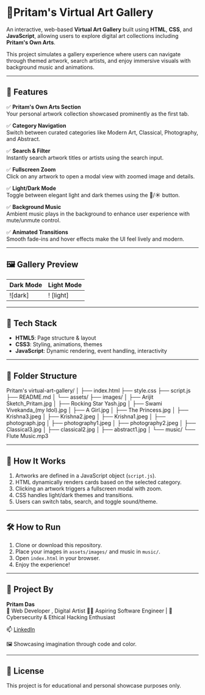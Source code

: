 # 🎨Pritam's Virtual Art Gallery

An interactive, web-based **Virtual Art Gallery** built using **HTML**, **CSS**, and **JavaScript**, allowing users to explore digital art collections including **Pritam's Own Arts**.

This project simulates a gallery experience where users can navigate through themed artwork, search artists, and enjoy immersive visuals with background music and animations.

---

## 📌 Features

✅ **Pritam's Own Arts Section**  
Your personal artwork collection showcased prominently as the first tab.

✅ **Category Navigation**  
Switch between curated categories like Modern Art, Classical, Photography, and Abstract.

✅ **Search & Filter**  
Instantly search artwork titles or artists using the search input.

✅ **Fullscreen Zoom**  
Click on any artwork to open a modal view with zoomed image and details.

✅ **Light/Dark Mode**  
Toggle between elegant light and dark themes using the 🌙/☀️ button.

✅ **Background Music**  
Ambient music plays in the background to enhance user experience with mute/unmute control.

✅ **Animated Transitions**  
Smooth fade-ins and hover effects make the UI feel lively and modern.

---

## 🖼️ Gallery Preview

| Dark Mode | Light Mode |
|-----------|------------|
| ![dark] | !  [light]   |

---

## 🚀 Tech Stack

- **HTML5**: Page structure & layout  
- **CSS3**: Styling, animations, themes  
- **JavaScript**: Dynamic rendering, event handling, interactivity

---

## 📁 Folder Structure

Pritam's virtual-art-gallery/
│
├── index.html
├── style.css
├── script.js
├── README.md
│
└── assets/
    ├── images/
    │   ├── Arijit Sketch_Pritam.jpg
    │   ├── Rocking Star Yash.jpg
    │   ├── Swami Vivekanda_(my Idol).jpg
    │   ├── A Girl.jpg
    │   ├── The Princess.jpg
    │   ├── Krishna3.jpeg
    │   ├── Krishna2.jpeg
    │   ├── Krishna1.jpeg
    │   ├── photograph.jpg
    │   ├── photography1.jpeg
    │   ├── photography2.jpeg
    │   ├── Classical3.jpg
    │   ├── classical2.jpg
    │   ├── abstract1.jpg
    │
    └── music/
        └── Flute Music.mp3


---

## 🧠 How It Works

1. Artworks are defined in a JavaScript object (`script.js`).
2. HTML dynamically renders cards based on the selected category.
3. Clicking an artwork triggers a fullscreen modal with zoom.
4. CSS handles light/dark themes and transitions.
5. Users can switch tabs, search, and toggle sound/theme.

---

## 🛠️ How to Run

1. Clone or download this repository.
2. Place your images in `assets/images/` and music in `music/`.
3. Open `index.html` in your browser.
4. Enjoy the experience!

---

## 🙌 Project By

**Pritam Das**  
🎨 Web Developer , Digital Artist  👨‍💻 Aspiring Software Engineer |
🔐 Cybersecurity & Ethical Hacking Enthusiast

📫 [LinkedIn](https://www.linkedin.com/in/pritam-das-0a52722b0/) 
 
🖼️ Showcasing imagination through code and color.

---

## 📌 License

This project is for educational and personal showcase purposes only.
